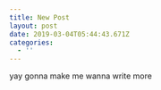 ```yaml
---
title: New Post
layout: post
date: 2019-03-04T05:44:43.671Z
categories:
  - ''
---
```

yay gonna make me wanna write more
